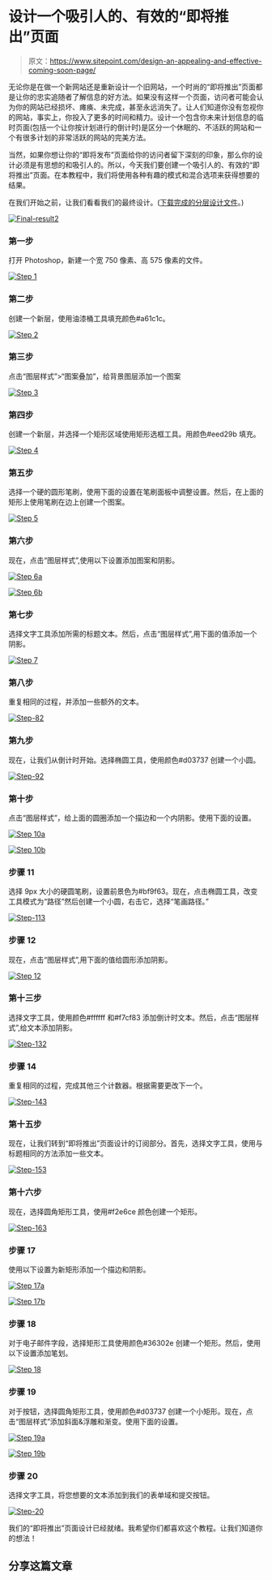 # 设计一个吸引人的、有效的“即将推出”页面

> 原文：<https://www.sitepoint.com/design-an-appealing-and-effective-coming-soon-page/>

无论你是在做一个新网站还是重新设计一个旧网站，一个时尚的“即将推出”页面都是让你的忠实追随者了解信息的好方法。如果没有这样一个页面，访问者可能会认为你的网站已经损坏、瘫痪、未完成，甚至永远消失了。让人们知道你没有忽视你的网站，事实上，你投入了更多的时间和精力。设计一个包含你未来计划信息的临时页面(包括一个让你按计划进行的倒计时)是区分一个休眠的、不活跃的网站和一个有很多计划的非常活跃的网站的完美方法。

当然，如果你想让你的“即将发布”页面给你的访问者留下深刻的印象，那么你的设计必须是有思想的和吸引人的。所以，今天我们要创建一个吸引人的、有效的“即将推出”页面。在本教程中，我们将使用各种有趣的模式和混合选项来获得想要的结果。

在我们开始之前，让我们看看我们的最终设计。([下载完成的分层设计文件](https://www.sitepoint.com/wp-content/uploads/2013/02/coming-soon-design.zip)。)

[![Final-result2](img/18cbd9e5166093da0ada0c6549f761bf.png)](https://www.sitepoint.com/wp-content/uploads/2013/02/Final-result21.jpg)

### 第一步

打开 Photoshop，新建一个宽 750 像素、高 575 像素的文件。

[![Step 1](img/128298256f57f299968577f20b8ff897.png)](https://www.sitepoint.com/wp-content/uploads/2013/02/Step-110.jpg)

### 第二步

创建一个新层，使用油漆桶工具填充颜色#a61c1c。

[![Step 2](img/4df98782d38e6113d761f16cd7d76af3.png)](https://www.sitepoint.com/wp-content/uploads/2013/02/Step-23.jpg)

### 第三步

点击“图层样式”>“图案叠加”，给背景图层添加一个图案

[![Step 3](img/7409f0a58bbe5eb0bb959e710e6bfbee.png)](https://www.sitepoint.com/wp-content/uploads/2013/02/Step-33.jpg)

### 第四步

创建一个新层，并选择一个矩形区域使用矩形选框工具。用颜色#eed29b 填充。

[![Step 4](img/6ce3be9840875ac0d1f1f8b27e891809.png)](https://www.sitepoint.com/wp-content/uploads/2013/02/Step-43.jpg)

### 第五步

选择一个硬的圆形笔刷，使用下面的设置在笔刷面板中调整设置。然后，在上面的矩形上使用笔刷在边上创建一个图案。

[![Step 5](img/878d8cbd5af2370ec0ac1f25ecf885b6.png)](https://www.sitepoint.com/wp-content/uploads/2013/02/Step-53.jpg)

### 第六步

现在，点击“图层样式”,使用以下设置添加图案和阴影。

[![Step 6a](img/539ab8a416c616b1fcb35d72636def42.png)](https://www.sitepoint.com/wp-content/uploads/2013/02/Step-6a.jpg)

[![Step 6b](img/3c3f767f77da2b514d7be097c68422e7.png)](https://www.sitepoint.com/wp-content/uploads/2013/02/Step-6b.jpg)

### 第七步

选择文字工具添加所需的标题文本。然后，点击“图层样式”,用下面的值添加一个阴影。

[![Step 7](img/8e3e8cece6f31dddcdf2e0a0044276a3.png)](https://www.sitepoint.com/wp-content/uploads/2013/02/Step-72.jpg)

### 第八步

重复相同的过程，并添加一些额外的文本。

[![Step-82](img/865b12317a7d6c800dec908ac1448736.png)](https://www.sitepoint.com/wp-content/uploads/2013/02/Step-821.jpg)

### 第九步

现在，让我们从倒计时开始。选择椭圆工具，使用颜色#d03737 创建一个小圆。

[![Step-92](img/58ed0ec47ac731f0efe37d921b383dcc.png)](https://www.sitepoint.com/wp-content/uploads/2013/02/Step-921.jpg)

### 第十步

点击“图层样式”，给上面的圆圈添加一个描边和一个内阴影。使用下面的设置。

[![Step 10a](img/13029f4a6c486351c7b11e7b8c11a6b0.png)](https://www.sitepoint.com/wp-content/uploads/2013/02/Step-10a1.jpg)

[![Step 10b](img/596bdd89c2182c5b911de063f7f41a61.png)](https://www.sitepoint.com/wp-content/uploads/2013/02/Step-10b1.jpg)

### 步骤 11

选择 9px 大小的硬圆笔刷，设置前景色为#bf9f63。现在，点击椭圆工具，改变工具模式为“路径”然后创建一个小圆，右击它，选择“笔画路径。”

[![Step-113](img/e4f25610475b2ddd32c773b527f57155.png)](https://www.sitepoint.com/wp-content/uploads/2013/02/Step-1131.jpg)

### 步骤 12

现在，点击“图层样式”,用下面的值给圆形添加阴影。

[![Step 12](img/d5b2d91c3661ea5d8a6a3ee578fa9c80.png)](https://www.sitepoint.com/wp-content/uploads/2013/02/Step-123.jpg)

### 第十三步

选择文字工具，使用颜色#ffffff 和#f7cf83 添加倒计时文本。然后，点击“图层样式”,给文本添加阴影。

[![Step-132](img/3e41e7bae39d17419a260a8e93518dee.png)](https://www.sitepoint.com/wp-content/uploads/2013/02/Step-1321.jpg)

### 步骤 14

重复相同的过程，完成其他三个计数器。根据需要更改下一个。

[![Step-143](img/b5a2a56da6f58eac2847b48240dbd6c5.png)](https://www.sitepoint.com/wp-content/uploads/2013/02/Step-1431.jpg)

### 第十五步

现在，让我们转到“即将推出”页面设计的订阅部分。首先，选择文字工具，使用与标题相同的方法添加一些文本。

[![Step-153](img/c299ca6c0a770cc7bef56d4c9b81aad5.png)](https://www.sitepoint.com/wp-content/uploads/2013/02/Step-1531.jpg)

### 第十六步

现在，选择圆角矩形工具，使用#f2e6ce 颜色创建一个矩形。

[![Step-163](img/5ba575de1de8507ff73f7e6b0d0a956c.png)](https://www.sitepoint.com/wp-content/uploads/2013/02/Step-1631.jpg)

### 步骤 17

使用以下设置为新矩形添加一个描边和阴影。

[![Step 17a](img/435a62db4650bea59e69491f8ba2a565.png)](https://www.sitepoint.com/wp-content/uploads/2013/02/Step-17a.jpg)

[![Step 17b](img/e19c5645aafbfea5a0fd16f6a85116c6.png)](https://www.sitepoint.com/wp-content/uploads/2013/02/Step-17b.jpg)

### 步骤 18

对于电子邮件字段，选择矩形工具使用颜色#36302e 创建一个矩形。然后，使用以下设置添加笔划。

[![Step 18](img/7f98bbfaf810b7d7e35427de26da916d.png)](https://www.sitepoint.com/wp-content/uploads/2013/02/Step-182.jpg)

### 步骤 19

对于按钮，选择圆角矩形工具，使用颜色#d03737 创建一个小矩形。现在，点击“图层样式”添加斜面&浮雕和渐变。使用下面的设置。

[![Step 19a](img/69b2eab848096bd367cbfb3125c5ca1f.png)](https://www.sitepoint.com/wp-content/uploads/2013/02/Step-19a.jpg)

[![Step 19b](img/5116b53dae8b315f736fd7728bdb71fa.png)](https://www.sitepoint.com/wp-content/uploads/2013/02/Step-19b.jpg)

### 步骤 20

选择文字工具，将您想要的文本添加到我们的表单域和提交按钮。

[![Step-20](img/21cbe9258713bfce76231c9bbd88c07d.png)](https://www.sitepoint.com/wp-content/uploads/2013/02/Step-201.jpg)

我们的“即将推出”页面设计已经就绪。我希望你们都喜欢这个教程。让我们知道你的想法！

## 分享这篇文章